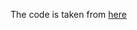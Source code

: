 The code is taken from [here](https://github.com/samuelsimko/clusterlens/blob/master/src/models/mresunet.py)
